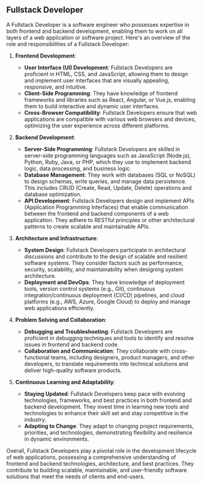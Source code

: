 ## Fullstack Developer
A Fullstack Developer is a software engineer who possesses expertise in both frontend and backend development, enabling them to work on all layers of a web application or software project. Here's an overview of the role and responsibilities of a Fullstack Developer:

1. **Frontend Development**:
   - **User Interface (UI) Development**: Fullstack Developers are proficient in HTML, CSS, and JavaScript, allowing them to design and implement user interfaces that are visually appealing, responsive, and intuitive.
   - **Client-Side Programming**: They have knowledge of frontend frameworks and libraries such as React, Angular, or Vue.js, enabling them to build interactive and dynamic user interfaces.
   - **Cross-Browser Compatibility**: Fullstack Developers ensure that web applications are compatible with various web browsers and devices, optimizing the user experience across different platforms.

2. **Backend Development**:
   - **Server-Side Programming**: Fullstack Developers are skilled in server-side programming languages such as JavaScript (Node.js), Python, Ruby, Java, or PHP, which they use to implement backend logic, data processing, and business logic.
   - **Database Management**: They work with databases (SQL or NoSQL) to design schemas, write queries, and manage data persistence. This includes CRUD (Create, Read, Update, Delete) operations and database optimization.
   - **API Development**: Fullstack Developers design and implement APIs (Application Programming Interfaces) that enable communication between the frontend and backend components of a web application. They adhere to RESTful principles or other architectural patterns to create scalable and maintainable APIs.

3. **Architecture and Infrastructure**:
   - **System Design**: Fullstack Developers participate in architectural discussions and contribute to the design of scalable and resilient software systems. They consider factors such as performance, security, scalability, and maintainability when designing system architecture.
   - **Deployment and DevOps**: They have knowledge of deployment tools, version control systems (e.g., Git), continuous integration/continuous deployment (CI/CD) pipelines, and cloud platforms (e.g., AWS, Azure, Google Cloud) to deploy and manage web applications efficiently.

4. **Problem Solving and Collaboration**:
   - **Debugging and Troubleshooting**: Fullstack Developers are proficient in debugging techniques and tools to identify and resolve issues in frontend and backend code.
   - **Collaboration and Communication**: They collaborate with cross-functional teams, including designers, product managers, and other developers, to translate requirements into technical solutions and deliver high-quality software products.

5. **Continuous Learning and Adaptability**:
   - **Staying Updated**: Fullstack Developers keep pace with evolving technologies, frameworks, and best practices in both frontend and backend development. They invest time in learning new tools and technologies to enhance their skill set and stay competitive in the industry.
   - **Adapting to Change**: They adapt to changing project requirements, priorities, and technologies, demonstrating flexibility and resilience in dynamic environments.

Overall, Fullstack Developers play a pivotal role in the development lifecycle of web applications, possessing a comprehensive understanding of frontend and backend technologies, architecture, and best practices. They contribute to building scalable, maintainable, and user-friendly software solutions that meet the needs of clients and end-users.